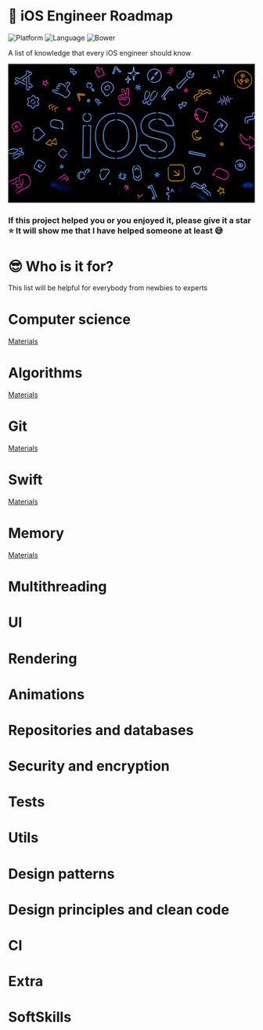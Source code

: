 # 🚀 iOS Engineer Roadmap
![Platform](https://img.shields.io/badge/Platform-iOS%20%7C%20osx-lightgrey)
![Language](https://img.shields.io/badge/Language-Swift-red)
![Bower](https://img.shields.io/bower/l/Bootstrap)

A list of knowledge that every iOS engineer should know

![](cover.webp)

### If this project helped you or you enjoyed it, please give it a star ⭐ It will show me that I have helped someone at least 😅

# 😎 Who is it for?
This list will be helpful for everybody from newbies to experts

# Computer science
[Materials](Pages/Computer_science/cs.md)
# Algorithms
[Materials](Pages/Algorithms/algorithms.md)
# Git
[Materials](Pages/Git/git.md)
# Swift
[Materials](Pages/Swift/Swift.md)
# Memory
[Materials](Pages/Memory/memory.md)
# Multithreading

# UI

# Rendering

# Animations

# Repositories and databases

# Security and encryption

# Tests

# Utils

# Design patterns

# Design principles and clean code

# CI

# Extra

# SoftSkills
